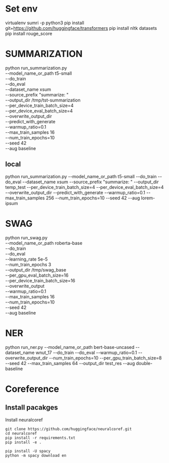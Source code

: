 # Set env
virtualenv sumri -p python3
pip install git+https://github.com/huggingface/transformers
pip install nltk datasets
pip install rouge_score

# SUMMARIZATION
python run_summarization.py \
    --model_name_or_path t5-small \
    --do_train \
    --do_eval \
    --dataset_name xsum \
    --source_prefix "summarize: " \
    --output_dir /tmp/tst-summarization \
    --per_device_train_batch_size=4 \
    --per_device_eval_batch_size=4 \
    --overwrite_output_dir \
    --predict_with_generate \
    --warmup_ratio=0.1 \
    --max_train_samples 16 \
    --num_train_epochs=10 \
    --seed 42 \
    --aug baseline

## local
python run_summarization.py --model_name_or_path t5-small --do_train --do_eval --dataset_name xsum --source_prefix "summarize: " --output_dir temp_test --per_device_train_batch_size=4 --per_device_eval_batch_size=4 --overwrite_output_dir --predict_with_generate --warmup_ratio=0.1 --max_train_samples 256 --num_train_epochs=10 --seed 42 --aug lorem-ipsum

# SWAG
python run_swag.py \
    --model_name_or_path roberta-base \
    --do_train \
    --do_eval \
    --learning_rate 5e-5 \
    --num_train_epochs 3 \
    --output_dir /tmp/swag_base \
    --per_gpu_eval_batch_size=16 \
    --per_device_train_batch_size=16 \
    --overwrite_output \
    --warmup_ratio=0.1 \
    --max_train_samples 16 \
    --num_train_epochs=10 \
    --seed 42 \
    --aug baseline

# NER
python run_ner.py --model_name_or_path bert-base-uncased --dataset_name wnut_17 --do_train --do_eval --warmup_ratio=0.1 --overwrite_output_dir --num_train_epochs=10 --per_gpu_train_batch_size=8 --seed 42 --max_train_samples 64 --output_dir test_res --aug double-baseline

# Coreference
## Install pacakges
Install neuralcoref
```
git clone https://github.com/huggingface/neuralcoref.git
cd neuralcoref
pip install -r requirements.txt
pip install -e .
```
```
pip install -U spacy
python -m spacy download en
```


